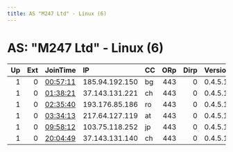 ```yaml
---
title: AS "M247 Ltd" - Linux (6)
---
```


# AS: "M247 Ltd" - Linux (6)

|   Up |   Ext | JoinTime                                                                                            | IP             | CC   |   ORp |   Dirp | Version   | Contact   | Nickname   |   eFamMembers |
|-----:|------:|:----------------------------------------------------------------------------------------------------|:---------------|:-----|------:|-------:|:----------|:----------|:-----------|--------------:|
|    1 |     0 | [00:57:11](https://metrics.torproject.org/rs.html#details/60E0EF6042EB27D915A55EE8F8D8CE7A9FEFDE2F) | 185.94.192.150 | bg   |   443 |      0 | 0.4.5.10  | None      | Unnamed    |             1 |
|    1 |     0 | [01:38:21](https://metrics.torproject.org/rs.html#details/5B8547AE21BF94A6625DEA5D2596944C154EE062) | 37.143.131.221 | ch   |   443 |      0 | 0.4.5.10  | None      | Unnamed    |             1 |
|    1 |     0 | [02:35:40](https://metrics.torproject.org/rs.html#details/80381FAF2A1BEC2FB53753197A30513CBEAA2880) | 193.176.85.186 | ro   |   443 |      0 | 0.4.5.10  | None      | Unnamed    |             1 |
|    1 |     0 | [03:34:13](https://metrics.torproject.org/rs.html#details/C7A19542169CC74990C8C1051A5E285D7DEFD719) | 217.64.127.119 | at   |   443 |      0 | 0.4.5.10  | None      | Unnamed    |             1 |
|    1 |     0 | [09:58:12](https://metrics.torproject.org/rs.html#details/EA21131998041E341A3963F576F4306110451D89) | 103.75.118.252 | jp   |   443 |      0 | 0.4.5.10  | None      | Unnamed    |             1 |
|    1 |     0 | [20:04:49](https://metrics.torproject.org/rs.html#details/81CA5610246EF54AA656C019B892053D66E5D872) | 37.143.131.140 | ch   |   443 |      0 | 0.4.5.10  | None      | Unnamed    |             1 |
